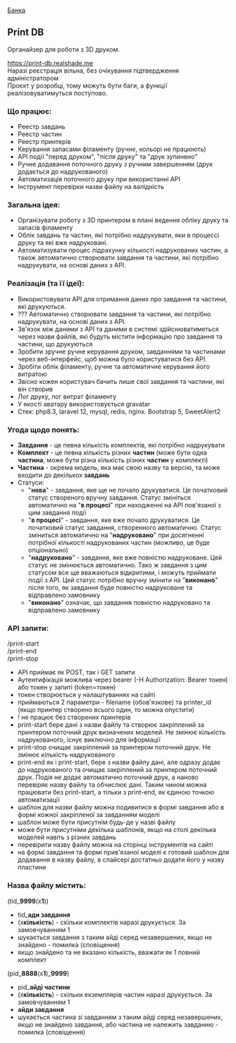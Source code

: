 <a href="https://send.monobank.ua/jar/uUd4ZGseJ" target="_blank">Банка</a>

## Print DB

Органайзер для роботи з 3D друком.

https://print-db.realshade.me<br>
Наразі реєстрація вільна, без очікування підтвердження адміністратором<br>
Проєкт у розробці, тому можуть бути баги, а функції реалізовуватимуться поступово.

<h3>Що працює:</h3>

* Реестр завдань 
* Реестр частин
* Реестр принтерів
* Керування запасами філаменту (ручне, кольорі не працюють)
* API події "перед друком", "після друку" та "друк зупинено"
* Ручне додавання поточного друку з ручним завершенням (друк додається до надрукованого)
* Автоматизація поточного друку при використанні API
* Інструмент перевірки назви файлу на валідність

<h3>Загальна ідея:</h3>

* Організувати роботу з 3D принтером в плані ведення обліку друку та запасів філаменту
* Облік завдань та частин, які потрібно надрукувати, яки в процессі друку та які вже надруковані.
* Автоматизувати процес підрахунку кількості надрукованих частин, а також автоматично створювати завдання та частини, які потрібно надрукувати, на основі даних з API.

<h3>Реалізація (та її ідеї):</h3>

* Використовувати API для отримання даних про завдання та частини, які друкуються.
* ??? Автоматично створювати завдання та частини, які потрібно надрукувати, на основі даних з API.
* Зв'язок між даними з API та даними в системі здійснюватиметься через назви файлів, які будуть містити інформацію про завдання та частини, що друкуються
* Зробити зручне ручне керування друком, завданнями та частинами через веб-інтерфейс, щоб можна було користуватися без API.
* Зробіти облік філаменту, ручне та автоматичне керування його витратою
* Звісно кожен користувач бачить лише свої завдання та частини, які він створив
* Лог друку, лог витрат філаменту
* У якості аватару використовується gravatar
* Стек: php8.3, laravel 12, mysql, redis, nginx. Bootstrap 5, SweetAlert2

<h3>Угода щодо понять:</h3>

* **Завдання** - це певна кількість комплектів, які потрібно надрукувати
* **Комплект** - це певна кількість різних **частин** (може бути одна **частина**, може бути різна кількість різних **частин** у комплекті)
* **Частина** - окрема модель, яка має свою назву та версію, та може входити до декількох **завдань**
* Статуси:
  * "**нова**" - завдання, яке ще не почало друкуватися. Це початковий статус створеного вручну завдання. Статус змініться автоматично на "**в процесі**" при находженні на API пов'язаної з цим завдання події
  * "**в процесі**" - завдання, яке вже почало друкуватися. Це початковий статус завдання, створенного автоматично. Статус зміниться автоматично на "**надруковано**" при досягненні потрібної кількості надрукованих частин (можливо, це буде опціонально)
  * "**надруковано**" - завдання, яке вже повністю надруковане. Цей статус не змінюється автоматично. Тако ж завдання з цим статусом все ще вважаються відкритими, і можуть приймати події з API. Цей статус потрібно вручну змінити на "**виконано**" після того, як завдання буде повністю надруковане та відправлено замовнику
  * "**виконано**" означає, що завдання повністю надруковано та відправлено замовнику

<h3>API запити:</h3>

/print-start<br>
/print-end<br>
/print-stop<br>

* API приймає як POST, так і GET запити
* Аутентифікація можлива через bearer (-H Authorization: Bearer токен) або токен у запиті (token=токен)
* токен створюється у налаштуваннях на сайті 
* приймаються 2 параметри - filename (обов'язкове) та printer_id (якщо принтер створено всього один, то можна опустити)
* ! не працює без створених принтерів
* print-start бере дані з назви файлу та створює закріплений за принтером поточний друк визначених моделей. Не змінює кількість надрукованого, існує виключно для інформації
* print-stop очищає закріплений за принтером поточний друк. Не змінює кількість надрукованого
* print-end як і print-start, бере з назви файлу дані, але одразу додає до надрукованого та очищає закріплений за принтером поточний друк. Подія не додає автоматично поточний друк, а наново перевіряє назву файлу та обчислює дані. Таким чином можна працювати без print-start, а тільки з print-end, як єдиною точкою автоматизації
* шаблон для назви файлу можна подивитися в формі завдання або в формі кожної закріпленої за завданням моделі
* шаблон може бути присутнім будь-де у назві файлу
* може бути присутніми декілька шаблонів, якщо на столі декілька моделей навіть з різних завдань
* перевірити назву файлу можна на сторінці інструментів на сайті
* на формі завдання та формі прив'язаної моделі є готовий шаблон для додавання в назву файлу, в слайсері достатньо додати його у назву пластини

<h3>Назва файлу містить:</h3>

(tid_**9999**(x**1**))
* tid_**ади завдання**
* (x**кількість**) - скільки комплектів наразі друкується. За замовчуванням 1
* шукається завдання з таким айді серед незавершених, якщо не знайдено - помилка (сповіщення)
* якщо знайдено та не вказано кількість, вважати як 1 повний комплект

(pid_**8888**(x**1**)_**9999**)
* pid_**айді частини**
* (x**кількість**) - скільки екземплярів частин наразі друкується. За замовчуванням 1
* **айди завдання**
* шукається частина зі завданням з таким айді серед незавершених, якщо не знайдено завдання, або частина не належить завданню - помилка (сповіщення)

